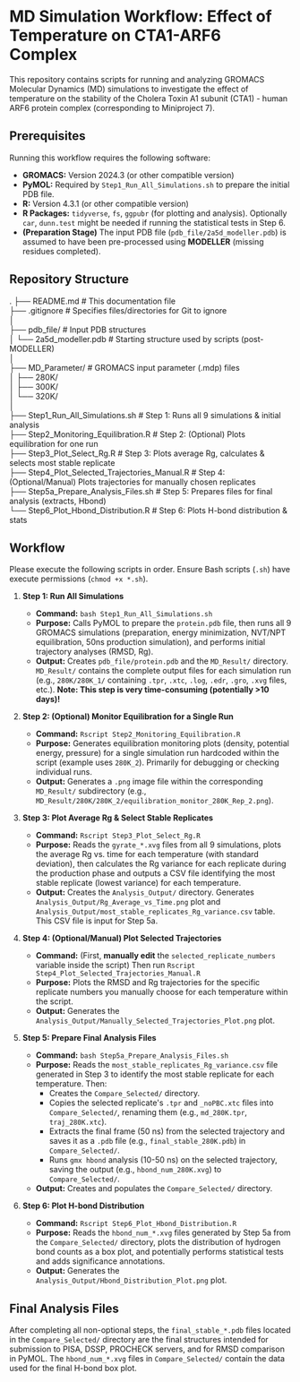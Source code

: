# MD Simulation Workflow: Effect of Temperature on CTA1-ARF6 Complex

This repository contains scripts for running and analyzing GROMACS Molecular Dynamics (MD) simulations to investigate the effect of temperature on the stability of the Cholera Toxin A1 subunit (CTA1) - human ARF6 protein complex (corresponding to Miniproject 7).

## Prerequisites

Running this workflow requires the following software:

*   **GROMACS:** Version 2024.3 (or other compatible version)
*   **PyMOL:** Required by `Step1_Run_All_Simulations.sh` to prepare the initial PDB file.
*   **R:** Version 4.3.1 (or other compatible version)
*   **R Packages:** `tidyverse`, `fs`, `ggpubr` (for plotting and analysis). Optionally `car`, `dunn.test` might be needed if running the statistical tests in Step 6.
*   **(Preparation Stage)** The input PDB file (`pdb_file/2a5d_modeller.pdb`) is assumed to have been pre-processed using **MODELLER** (missing residues completed).

## Repository Structure

. 
├── README.md # This documentation file  
├── .gitignore # Specifies files/directories for Git to ignore  
│  
├── pdb_file/ # Input PDB structures  
│ └── 2a5d_modeller.pdb # Starting structure used by scripts (post-MODELLER)  
│  
├── MD_Parameter/ # GROMACS input parameter (.mdp) files  
│ ├── 280K/  
│ ├── 300K/  
│ └── 320K/  
│  
├── Step1_Run_All_Simulations.sh # Step 1: Runs all 9 simulations & initial analysis  
├── Step2_Monitoring_Equilibration.R # Step 2: (Optional) Plots equilibration for one run  
├── Step3_Plot_Select_Rg.R # Step 3: Plots average Rg, calculates & selects most stable replicate  
├── Step4_Plot_Selected_Trajectories_Manual.R # Step 4: (Optional/Manual) Plots trajectories for manually chosen replicates  
├── Step5a_Prepare_Analysis_Files.sh # Step 5: Prepares files for final analysis (extracts, Hbond)  
└── Step6_Plot_Hbond_Distribution.R # Step 6: Plots H-bond distribution & stats  


## Workflow

Please execute the following scripts in order. Ensure Bash scripts (`.sh`) have execute permissions (`chmod +x *.sh`).

1.  **Step 1: Run All Simulations**
    *   **Command:** `bash Step1_Run_All_Simulations.sh`
    *   **Purpose:** Calls PyMOL to prepare the `protein.pdb` file, then runs all 9 GROMACS simulations (preparation, energy minimization, NVT/NPT equilibration, 50ns production simulation), and performs initial trajectory analyses (RMSD, Rg).
    *   **Output:** Creates `pdb_file/protein.pdb` and the `MD_Result/` directory. `MD_Result/` contains the complete output files for each simulation run (e.g., `280K/280K_1/` containing `.tpr`, `.xtc`, `.log`, `.edr`, `.gro`, `.xvg` files, etc.). **Note: This step is very time-consuming (potentially >10 days)!**

2.  **Step 2: (Optional) Monitor Equilibration for a Single Run**
    *   **Command:** `Rscript Step2_Monitoring_Equilibration.R`
    *   **Purpose:** Generates equilibration monitoring plots (density, potential energy, pressure) for a single simulation run hardcoded within the script (example uses `280K_2`). Primarily for debugging or checking individual runs.
    *   **Output:** Generates a `.png` image file within the corresponding `MD_Result/` subdirectory (e.g., `MD_Result/280K/280K_2/equilibration_monitor_280K_Rep_2.png`).

3.  **Step 3: Plot Average Rg & Select Stable Replicates**
    *   **Command:** `Rscript Step3_Plot_Select_Rg.R`
    *   **Purpose:** Reads the `gyrate_*.xvg` files from all 9 simulations, plots the average Rg vs. time for each temperature (with standard deviation), then calculates the Rg variance for each replicate during the production phase and outputs a CSV file identifying the most stable replicate (lowest variance) for each temperature.
    *   **Output:** Creates the `Analysis_Output/` directory. Generates `Analysis_Output/Rg_Average_vs_Time.png` plot and `Analysis_Output/most_stable_replicates_Rg_variance.csv` table. This CSV file is input for Step 5a.

4.  **Step 4: (Optional/Manual) Plot Selected Trajectories**
    *   **Command:** (First, **manually edit** the `selected_replicate_numbers` variable inside the script) Then run `Rscript Step4_Plot_Selected_Trajectories_Manual.R`
    *   **Purpose:** Plots the RMSD and Rg trajectories for the specific replicate numbers you manually choose for each temperature within the script.
    *   **Output:** Generates the `Analysis_Output/Manually_Selected_Trajectories_Plot.png` plot.

5.  **Step 5: Prepare Final Analysis Files**
    *   **Command:** `bash Step5a_Prepare_Analysis_Files.sh`
    *   **Purpose:** Reads the `most_stable_replicates_Rg_variance.csv` file generated in Step 3 to identify the most stable replicate for each temperature. Then:
        *   Creates the `Compare_Selected/` directory.
        *   Copies the selected replicate's `.tpr` and `_noPBC.xtc` files into `Compare_Selected/`, renaming them (e.g., `md_280K.tpr`, `traj_280K.xtc`).
        *   Extracts the final frame (50 ns) from the selected trajectory and saves it as a `.pdb` file (e.g., `final_stable_280K.pdb`) in `Compare_Selected/`.
        *   Runs `gmx hbond` analysis (10-50 ns) on the selected trajectory, saving the output (e.g., `hbond_num_280K.xvg`) to `Compare_Selected/`.
    *   **Output:** Creates and populates the `Compare_Selected/` directory.

6.  **Step 6: Plot H-bond Distribution**
    *   **Command:** `Rscript Step6_Plot_Hbond_Distribution.R`
    *   **Purpose:** Reads the `hbond_num_*.xvg` files generated by Step 5a from the `Compare_Selected/` directory, plots the distribution of hydrogen bond counts as a box plot, and potentially performs statistical tests and adds significance annotations.
    *   **Output:** Generates the `Analysis_Output/Hbond_Distribution_Plot.png` plot.

## Final Analysis Files

After completing all non-optional steps, the `final_stable_*.pdb` files located in the `Compare_Selected/` directory are the final structures intended for submission to PISA, DSSP, PROCHECK servers, and for RMSD comparison in PyMOL. The `hbond_num_*.xvg` files in `Compare_Selected/` contain the data used for the final H-bond box plot.
